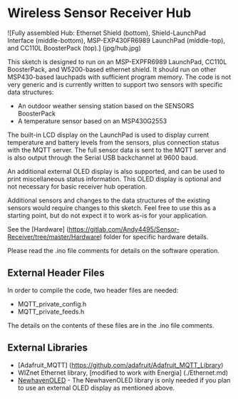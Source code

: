 Wireless Sensor Receiver Hub
============================

![Fully assembled Hub: Ethernet Shield (bottom), Shield-LaunchPad Interface (middle-bottom), MSP-EXP430FR6989 LaunchPad (middle-top), and CC110L BoosterPack (top).] (jpg/hub.jpg)

This sketch is designed to run on an MSP-EXPFR6989 LaunchPad, CC110L BoosterPack, and W5200-based ethernet shield. It should run on other MSP430-based lauchpads with sufficient program memory.
The code is not very generic and is currently written to support two sensors with specific data structures:
- An outdoor weather sensing station based on the SENSORS BoosterPack
- A temperature sensor based on an MSP430G2553

The built-in LCD display on the LaunchPad is used to display current temperature and battery levels from the sensors, plus connection status with the MQTT server. The full sensor data is sent to the MQTT server and is also output through the Serial USB backchannel at 9600 baud.

An additional external OLED display is also supported, and can be used to print miscellaneous status information. This OLED display is optional and not necessary for basic receiver hub operation.

Additional sensors and changes to the data structures of the existing sensors would require changes to this sketch. Feel free to use this as a starting point, but do not expect it to work as-is for your application.

See the [Hardware] (https://gitlab.com/Andy4495/Sensor-Receiver/tree/master/Hardware) folder for specific hardware details.

Please read the .ino file comments for details on the software operation.

## External Header Files ##

In order to compile the code, two header files are needed:
* MQTT_private_config.h
* MQTT_private_feeds.h

The details on the contents of these files are in the .ino file comments.

## External Libraries ##
* [Adafruit_MQTT] (https://github.com/adafruit/Adafruit_MQTT_Library)
* WIZnet Ethernet library, [modified to work with Energia] (./Ethernet.md)
* [NewhavenOLED](https://gitlab.com/Andy4495/NewhavenOLED)
      - The NewhavenOLED library is only needed if you plan to use an external OLED
  display as mentioned above.
